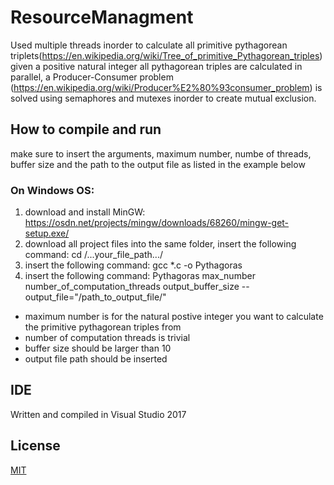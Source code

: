 # ResourceManagment
Used multiple threads inorder to calculate all primitive pythagorean triplets(https://en.wikipedia.org/wiki/Tree_of_primitive_Pythagorean_triples) given a positive natural integer
all pythagorean triples are calculated in parallel, a Producer-Consumer problem (https://en.wikipedia.org/wiki/Producer%E2%80%93consumer_problem) is solved using semaphores and mutexes inorder to create mutual exclusion.


## How to compile and run
make sure to insert the arguments, maximum number, numbe of threads, buffer size and the path to the output file as listed in the example below

### On Windows OS: 
1. download and install MinGW: https://osdn.net/projects/mingw/downloads/68260/mingw-get-setup.exe/
2. download all project files into the same folder, insert the following command: cd /...your_file_path.../
3. insert the following command: gcc *.c -o Pythagoras
4. insert the following command: Pythagoras max_number number_of_computation_threads output_buffer_size --output_file="/path_to_output_file/"

 * maximum number is for the natural postive integer you want to calculate the primitive pythagorean triples from
 * number of computation threads is trivial
 * buffer size should be larger than 10
 * output file path should be inserted



## IDE
Written and compiled in Visual Studio 2017

## License
[MIT](https://choosealicense.com/licenses/mit/)
